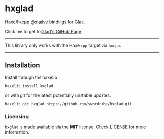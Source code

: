 # hxglad

Haxe/hxcpp @:native bindings for [Glad](https://glad.dav1d.de/).

Click me to get to [Glad's GitHub Page](https://github.com/Dav1dde/glad)

---

This library only works with the Haxe `cpp` target via `hxcpp`.

---

## Installation

Install through the haxelib

```
haxelib install hxglad
```

or with git for the latest potentially unstable updates.

```
haxelib git hxglad https://github.com/swordcube/hxglad.git
```

### Licensing
`hxglad` is made available via the **MIT** license. Check [LICENSE](https://github.com/swordcube/hxglad/blob/main/LICENSE) for more information.